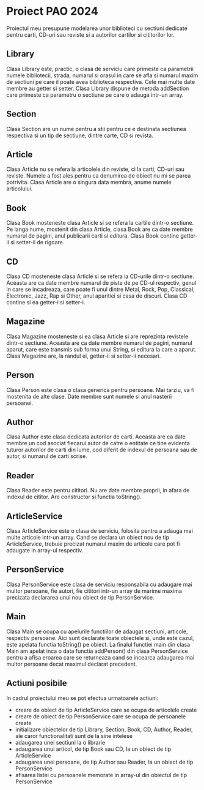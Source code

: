 # Proiect PAO 2024
Proiectul meu presupune modelarea unor biblioteci cu sectiuni dedicate pentru carti, CD-uri sau reviste si a autorilor cartilor si cititorilor lor.

## Library
Clasa Library este, practic, o clasa de serviciu care primeste ca parametrii numele bibliotecii, strada, numarul si orasul in care se afla si numarul maxim de sectiuni pe care il poate avea biblioteca respectiva. Cele mai multe date membre au getter si setter. Clasa Library dispune de metoda addSection care primeste ca parametru o sectiune pe care o adauga intr-un array.

## Section
Clasa Section are un nume pentru a stii pentru ce e destinata sectiunea respectiva si un tip de sectiune, dintre carte, CD si revista.

## Article
Clasa Article nu se refera la articolele din reviste, ci la carti, CD-uri sau reviste. Numele a fost ales pentru ca denumirea de obiect nu mi se parea potrivita. Clasa Article are o singura data membra, anume numele articolului.

## Book
Clasa Book mosteneste clasa Article si se refera la cartile dintr-o sectiune. Pe langa nume, mostenit din clasa Article, clasa Book are ca date membre numarul de pagini, anul publicarii carti si editura. Clasa Book contine getter-ii si setter-ii de rigoare.

## CD
Clasa CD mosteneste clasa Article si se refera la CD-urile dintr-o sectiune. Aceasta are ca date membre numarul de piste de pe CD-ul respectiv, genul in care se incadreaza, care poate fi unul dintre Metal, Rock, Pop, Classical, Electronic, Jazz, Rap si Other, anul aparitiei si casa de discuri. Clasa CD contine si ea getter-i si setter-i.

## Magazine
Clasa Magazine mosteneste si ea clasa Article si are reprezinta revistele dintr-o sectiune. Aceasta are ca date membre numarul de pagini, numarul aparut, care este transmis sub forma unui String, si editura la care a aparut. Clasa Magazine are, la randul ei, getter-ii si setter-ii necesari.

## Person
Clasa Person este clasa o clasa generica pentru persoane. Mai tarziu, va fi mostenita de alte clase. Date membre sunt numele si anul nasterii persoanei.

## Author
Clasa Author este clasa dedicata autorilor de carti. Aceasta are ca date membre un cod asociat fiecarui autor de catre o entitate ce tine evidenta tuturor autorilor de carti din lume, cod diferit de indexul de persoana sau de autor, si numarul de carti scrise. 

## Reader
Clasa Reader este pentru cititori. Nu are date membre proprii, in afara de indexul de cititor. Are constructor si functia toString().

## ArticleService
Clasa ArticleService este o clasa de serviciu, folosita pentru a adauga mai multe articole intr-un array. Cand se declara un obiect nou de tip ArticleService, trebuie precizat numarul maxim de articole care pot fi adaugate in array-ul respectiv.

## PersonService
Clasa PersonService este clasa de serviciu responsabila cu adaugare mai multor persoane, fie autori, fie cititori intr-un array de marime maxima precizata declararea unui nou obiect de tip PersonService.

## Main
Clasa Main se ocupa cu apelurile functiilor de adaugat sectiuni, articole, respectiv persoane. Aici sunt declarate toate obiectele si, unde este cazul, este apelata functia toString() pe obiect. La finalul functiei main din clasa Main am apelat inca o data functia addPerson() din clasa PersonService pentru a afisa eroarea care se returneaza cand se incearca adaugarea mai multor persoane decat maximul declarat precedent.

## Actiuni posibile
In cadrul proiectului meu se pot efectua urmatoarele actiuni:
* creare de obiect de tip ArticleService care se ocupa de articolele create
* creare de obiect de tip PersonService care se ocupa de persoanele create
* initializare obiectelor de tip Library, Section, Book, CD, Author, Reader, ale caror functionalitati sunt de la sine intelese
* adaugarea unei sectiuni la o librarie
* adaugarea unui articol, de tip Book sau CD, la un obiect de tip ArticleService
* adaugarea unei persoane, de tip Author sau Reader, la un obiect de tip PersonService
* afisarea listei cu persoanele memorate in array-ul din obiectul de tip PersonService
